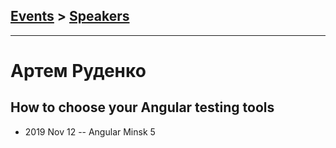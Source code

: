 ## [Events](../README.md) > [Speakers](../speakers.md)
---

# Артем Руденко

## How to choose your Angular testing tools
- 2019 Nov 12 -- Angular Minsk 5    
